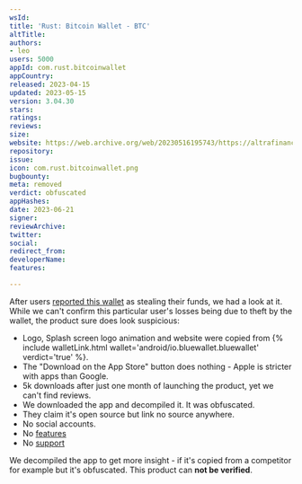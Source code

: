 ```yaml
---
wsId: 
title: 'Rust: Bitcoin Wallet - BTC'
altTitle: 
authors:
- leo
users: 5000
appId: com.rust.bitcoinwallet
appCountry: 
released: 2023-04-15
updated: 2023-05-15
version: 3.04.30
stars: 
ratings: 
reviews: 
size: 
website: https://web.archive.org/web/20230516195743/https://altrafinance.io/
repository: 
issue: 
icon: com.rust.bitcoinwallet.png
bugbounty: 
meta: removed
verdict: obfuscated
appHashes: 
date: 2023-06-21
signer: 
reviewArchive: 
twitter: 
social: 
redirect_from: 
developerName: 
features: 

---
```


After users
[reported this wallet](https://www.reddit.com/r/Bitcoin/comments/13ieh29/stolen_bitcoin/)
as stealing their funds, we had a look at it. While we can't confirm this
particular user's losses being due to theft by the wallet, the product sure
does look suspicious:

* Logo, Splash screen logo animation and website were copied from
  {% include walletLink.html wallet='android/io.bluewallet.bluewallet' verdict='true' %}.
* The "Download on the App Store" button does nothing - Apple is stricter
  with apps than Google.
* 5k downloads after just one month of launching the product, yet we can't find
  reviews.
* We downloaded the app and decompiled it. It was obfuscated.
* They claim it's open source but link no source anywhere.
* No social accounts.
* No [features](https://altrafinance.io/features/)
* No [support](https://altrafinance.io/support/)

We decompiled the app to get more insight - if it's copied from a competitor for example but it's obfuscated. This product can **not be verified**.
